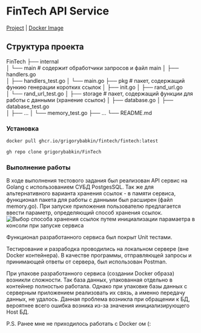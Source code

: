 # FinTech API Service 
[Project](https://github.com/grigorybabkin/FinTech) | 
[Docker Image](https://github.com/grigorybabkin/FinTech/pkgs/container/fintech%2Ffintech)

## Структура проекта

FinTech
├── internal                     
│       └── main                    # содержит обработчики запросов и файл main
│            ├── handlers.go     
│            ├── handlers_test.go
│            └── main.go
├── pkg                             # пакет, содержащий функию генерации коротких ссылок
│    ├── init.go
│    ├── rand_url.go     
│    └── rand_url_test.go
│ 
├── storage                         # пакет, содержащий функции для работы с данными (хранение ссылок)
│      ├── database.go
│      ├── database_test.go    
│      ├── ...
│      └── memory_test.go
├── ...
└── README.md

### Установка
```bash
docker pull ghcr.io/grigorybabkin/fintech/fintech:latest
```
```bash
gh repo clone grigorybabkin/FinTech
```
### Выполнение работы
В ходе выполнения тестового задания был реализован API сервис на Golang с использованием СУБД PostgesSQL. Так же для альтернативного варианта хранения ссылок - в памяти сервиса, функционал пакета для работы с данными был расширен (файл memory.go).
При запуске приложения пользователю предлагается ввести параметр, определяющий способ хранения ссылок.
![Выбор способа хранения ссылок путем инициализации парамаетра в консоли при запуске сервиса](https://disk.yandex.ru/i/zu_8RLsJHbXO4g)

Функционал разработанного сервиса был покрыт Unit тестами. 

Тестирование и разрабодка проводились на локальном сервере (вне Docker контейнера). В качестве программы, отправляющей запросы и принимающей ответы от сервера, был использован Postman.

При упакове разработанного сервиса (создании Docker образа) возникли сложности. Так база данных, упакованная отдельно в контейнер полностью работала. Однако при упаковке базы данных с серверным приложением реализовать их связь, а именно передачу данных, не удалось. Данная проблема возникла при обращении к БД, вероятнее всего ошибка возника из-за значения инициализирующего Host БД.

P.S. Ранее мне не приходилось работать с Docker ом (:



